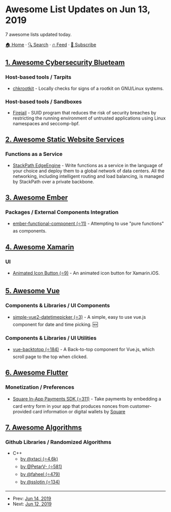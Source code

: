 # Awesome List Updates on Jun 13, 2019

7 awesome lists updated today.

[🏠 Home](/README.md) · [🔍 Search](https://test.trackawesomelist.com/search/) · [🔥 Feed](https://test.trackawesomelist.com/rss.xml) · [📮 Subscribe](https://trackawesomelist.us17.list-manage.com/subscribe?u=d2f0117aa829c83a63ec63c2f&id=36a103854c)



## [1. Awesome Cybersecurity Blueteam](/content/fabacab/awesome-cybersecurity-blueteam/README.md)

### Host-based tools / Tarpits

*   [chkrootkit](http://chkrootkit.org/) - Locally checks for signs of a rootkit on GNU/Linux systems.

### Host-based tools / Sandboxes

*   [Firejail](https://firejail.wordpress.com/) - SUID program that reduces the risk of security breaches by restricting the running environment of untrusted applications using Linux namespaces and seccomp-bpf.

## [2. Awesome Static Website Services](/content/agarrharr/awesome-static-website-services/README.md)

### Functions as a Service

*   [StackPath EdgeEngine](https://www.stackpath.com/products/edgeengine/) - Write functions as a service in the language of your choice and deploy them to a global network of data centers. All the networking, including intelligent routing and load balancing, is managed by StackPath over a private backbone.

## [3. Awesome Ember](/content/ember-community-russia/awesome-ember/README.md)

### Packages / External Components Integration

*   [ember-functional-component (⭐11)](https://github.com/rwjblue/ember-functional-component) - Attempting to use "pure functions" as components.

## [4. Awesome Xamarin](/content/XamSome/awesome-xamarin/README.md)

### UI

*   [Animated Icon Button (⭐9)](https://github.com/HankiDesign/DOFavoriteButton.Xamarin) - An animated icon button for Xamarin.iOS.

## [5. Awesome Vue](/content/vuejs/awesome-vue/README.md)

### Components & Libraries / UI Components

*   [simple-vue2-datetimepicker (⭐3)](https://github.com/jamespjarvis/simple-vue2-datetimepicker) - A simple, easy to use vue.js component for date and time picking. :new:

### Components & Libraries / UI Utilities

*   [vue-backtotop (⭐184)](https://github.com/caiofsouza/vue-backtotop) - A Back-to-top component for Vue.js, which scroll page to the top when clicked.

## [6. Awesome Flutter](/content/Solido/awesome-flutter/README.md)

### Monetization / Preferences

*   [Square In-App Payments SDK (⭐311)](https://github.com/square/in-app-payments-flutter-plugin) <!--stargazers:square/in-app-payments-flutter-plugin--> - Take payments by embedding a card entry form in your app that produces nonces from customer-provided card information or digital wallets by [Square](https://github.com/orgs/square)

## [7. Awesome Algorithms](/content/tayllan/awesome-algorithms/README.md)

### Github Libraries / Randomized Algorithms

*   C++
    *   [by @xtaci (⭐4.6k)](https://github.com/xtaci/algorithms)
    *   [by @PetarV- (⭐581)](https://github.com/PetarV-/Algorithms)
    *   [by @faheel (⭐479)](https://github.com/faheel/Algos)
    *   [by @sslotin (⭐134)](http://github.com/sslotin/algo)

---

- Prev: [Jun 14, 2019](/content/2019/06/14/README.md)
- Next: [Jun 12, 2019](/content/2019/06/12/README.md)